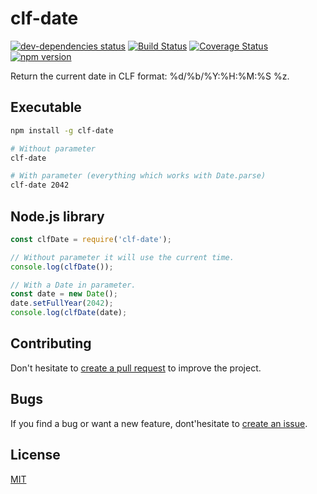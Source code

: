 # clf-date
[![dev-dependencies status](https://david-dm.org/lludol/clf-date/dev-status.svg)](https://david-dm.org/lludol/clf-date#info=devDependencies)
[![Build Status](https://travis-ci.org/lludol/clf-date.svg?branch=master)](https://travis-ci.org/lludol/clf-date)
[![Coverage Status](https://coveralls.io/repos/github/lludol/clf-date/badge.svg?branch=master)](https://coveralls.io/github/lludol/clf-date?branch=master)
[![npm version](https://badge.fury.io/js/clf-date.svg)](https://badge.fury.io/js/clf-date)

Return the current date in CLF format: %d/%b/%Y:%H:%M:%S %z.

## Executable

```bash
npm install -g clf-date

# Without parameter
clf-date

# With parameter (everything which works with Date.parse)
clf-date 2042
```

## Node.js library

```js
const clfDate = require('clf-date');

// Without parameter it will use the current time.
console.log(clfDate());

// With a Date in parameter.
const date = new Date();
date.setFullYear(2042);
console.log(clfDate(date);
```

## Contributing

Don't hesitate to [create a pull request](https://github.com/lludol/clf-date/pulls) to improve the project.

## Bugs

If you find a bug or want a new feature, dont'hesitate to [create an issue](https://github.com/js-slave/js-slave-manager/issues).

## License

[MIT](LICENSE)
